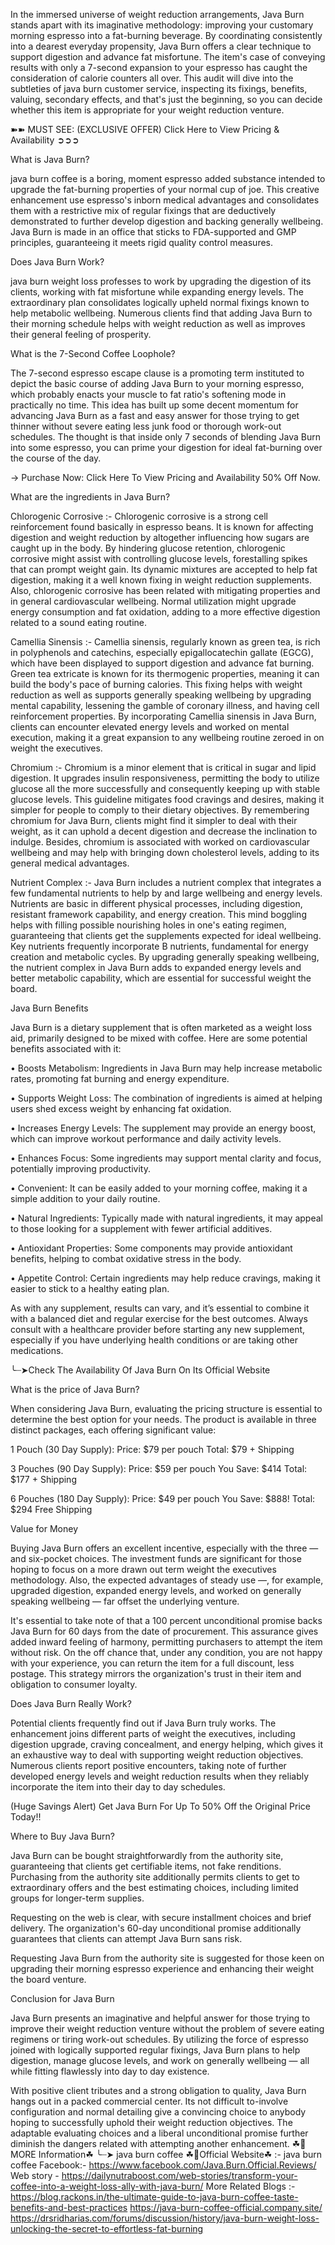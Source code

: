In the immersed universe of weight reduction arrangements, Java Burn stands apart with its imaginative methodology: improving your customary morning espresso into a fat-burning beverage. By coordinating consistently into a dearest everyday propensity, Java Burn offers a clear technique to support digestion and advance fat misfortune. The item's case of conveying results with only a 7-second expansion to your espresso has caught the consideration of calorie counters all over. This audit will dive into the subtleties of java burn customer service, inspecting its fixings, benefits, valuing, secondary effects, and that's just the beginning, so you can decide whether this item is appropriate for your weight reduction venture.

➽➽ MUST SEE: (EXCLUSIVE OFFER) Click Here to View Pricing & Availability ➲➲➲

What is Java Burn?

java burn coffee is a boring, moment espresso added substance intended to upgrade the fat-burning properties of your normal cup of joe. This creative enhancement use espresso's inborn medical advantages and consolidates them with a restrictive mix of regular fixings that are deductively demonstrated to further develop digestion and backing generally wellbeing. Java Burn is made in an office that sticks to FDA-supported and GMP principles, guaranteeing it meets rigid quality control measures.


Does Java Burn Work?

java burn weight loss professes to work by upgrading the digestion of its clients, working with fat misfortune while expanding energy levels. The extraordinary plan consolidates logically upheld normal fixings known to help metabolic wellbeing. Numerous clients find that adding Java Burn to their morning schedule helps with weight reduction as well as improves their general feeling of prosperity.


What is the 7-Second Coffee Loophole?

The 7-second espresso escape clause is a promoting term instituted to depict the basic course of adding Java Burn to your morning espresso, which probably enacts your muscle to fat ratio's softening mode in practically no time. This idea has built up some decent momentum for advancing Java Burn as a fast and easy answer for those trying to get thinner without severe eating less junk food or thorough work-out schedules. The thought is that inside only 7 seconds of blending Java Burn into some espresso, you can prime your digestion for ideal fat-burning over the course of the day.

→ Purchase Now: Click Here To View Pricing and Availability 50% Off Now.

What are the ingredients in Java Burn?

Chlorogenic Corrosive :- Chlorogenic corrosive is a strong cell reinforcement found basically in espresso beans. It is known for affecting digestion and weight reduction by altogether influencing how sugars are caught up in the body. By hindering glucose retention, chlorogenic corrosive might assist with controlling glucose levels, forestalling spikes that can prompt weight gain. Its dynamic mixtures are accepted to help fat digestion, making it a well known fixing in weight reduction supplements. Also, chlorogenic corrosive has been related with mitigating properties and in general cardiovascular wellbeing. Normal utilization might upgrade energy consumption and fat oxidation, adding to a more effective digestion related to a sound eating routine.

Camellia Sinensis :- Camellia sinensis, regularly known as green tea, is rich in polyphenols and catechins, especially epigallocatechin gallate (EGCG), which have been displayed to support digestion and advance fat burning. Green tea extricate is known for its thermogenic properties, meaning it can build the body's pace of burning calories. This fixing helps with weight reduction as well as supports generally speaking wellbeing by upgrading mental capability, lessening the gamble of coronary illness, and having cell reinforcement properties. By incorporating Camellia sinensis in Java Burn, clients can encounter elevated energy levels and worked on mental execution, making it a great expansion to any wellbeing routine zeroed in on weight the executives.

Chromium :- Chromium is a minor element that is critical in sugar and lipid digestion. It upgrades insulin responsiveness, permitting the body to utilize glucose all the more successfully and consequently keeping up with stable glucose levels. This guideline mitigates food cravings and desires, making it simpler for people to comply to their dietary objectives. By remembering chromium for Java Burn, clients might find it simpler to deal with their weight, as it can uphold a decent digestion and decrease the inclination to indulge. Besides, chromium is associated with worked on cardiovascular wellbeing and may help with bringing down cholesterol levels, adding to its general medical advantages.

Nutrient Complex :- Java Burn includes a nutrient complex that integrates a few fundamental nutrients to help by and large wellbeing and energy levels. Nutrients are basic in different physical processes, including digestion, resistant framework capability, and energy creation. This mind boggling helps with filling possible nourishing holes in one's eating regimen, guaranteeing that clients get the supplements expected for ideal wellbeing. Key nutrients frequently incorporate B nutrients, fundamental for energy creation and metabolic cycles. By upgrading generally speaking wellbeing, the nutrient complex in Java Burn adds to expanded energy levels and better metabolic capability, which are essential for successful weight the board.



Java Burn Benefits

Java Burn is a dietary supplement that is often marketed as a weight loss aid, primarily designed to be mixed with coffee. Here are some potential benefits associated with it:

•	Boosts Metabolism: Ingredients in Java Burn may help increase metabolic rates, promoting fat burning and energy expenditure.

•	Supports Weight Loss: The combination of ingredients is aimed at helping users shed excess weight by enhancing fat oxidation.

•	Increases Energy Levels: The supplement may provide an energy boost, which can improve workout performance and daily activity levels.

•	Enhances Focus: Some ingredients may support mental clarity and focus, potentially improving productivity.

•	Convenient: It can be easily added to your morning coffee, making it a simple addition to your daily routine.

•	Natural Ingredients: Typically made with natural ingredients, it may appeal to those looking for a supplement with fewer artificial additives.

•	Antioxidant Properties: Some components may provide antioxidant benefits, helping to combat oxidative stress in the body.

•	Appetite Control: Certain ingredients may help reduce cravings, making it easier to stick to a healthy eating plan.


As with any supplement, results can vary, and it’s essential to combine it with a balanced diet and regular exercise for the best outcomes. Always consult with a healthcare provider before starting any new supplement, especially if you have underlying health conditions or are taking other medications.

╰┈➤Check The Availability Of Java Burn On Its Official Website

What is the price of Java Burn?

When considering Java Burn, evaluating the pricing structure is essential to determine the best option for your needs. The product is available in three distinct packages, each offering significant value:

1 Pouch (30 Day Supply):
Price: $79 per pouch
Total: $79 + Shipping

3 Pouches (90 Day Supply):
Price: $59 per pouch
You Save: $414
Total: $177 + Shipping

6 Pouches (180 Day Supply):
Price: $49 per pouch
You Save: $888!
Total: $294 Free Shipping


Value for Money

Buying Java Burn offers an excellent incentive, especially with the three — and six-pocket choices. The investment funds are significant for those hoping to focus on a more drawn out term weight the executives methodology. Also, the expected advantages of steady use —, for example, upgraded digestion, expanded energy levels, and worked on generally speaking wellbeing — far offset the underlying venture.

It's essential to take note of that a 100 percent unconditional promise backs Java Burn for 60 days from the date of procurement. This assurance gives added inward feeling of harmony, permitting purchasers to attempt the item without risk. On the off chance that, under any condition, you are not happy with your experience, you can return the item for a full discount, less postage. This strategy mirrors the organization's trust in their item and obligation to consumer loyalty.


Does Java Burn Really Work?

Potential clients frequently find out if Java Burn truly works. The enhancement joins different parts of weight the executives, including digestion upgrade, craving concealment, and energy helping, which gives it an exhaustive way to deal with supporting weight reduction objectives. Numerous clients report positive encounters, taking note of further developed energy levels and weight reduction results when they reliably incorporate the item into their day to day schedules.

(Huge Savings Alert) Get Java Burn For Up To 50% Off the Original Price Today!!

Where to Buy Java Burn?

Java Burn can be bought straightforwardly from the authority site, guaranteeing that clients get certifiable items, not fake renditions. Purchasing from the authority site additionally permits clients to get to extraordinary offers and the best estimating choices, including limited groups for longer-term supplies.

Requesting on the web is clear, with secure installment choices and brief delivery. The organization's 60-day unconditional promise additionally guarantees that clients can attempt Java Burn sans risk.

Requesting Java Burn from the authority site is suggested for those keen on upgrading their morning espresso experience and enhancing their weight the board venture.


Conclusion for Java Burn

Java Burn presents an imaginative and helpful answer for those trying to improve their weight reduction venture without the problem of severe eating regimens or tiring work-out schedules. By utilizing the force of espresso joined with logically supported regular fixings, Java Burn plans to help digestion, manage glucose levels, and work on generally wellbeing — all while fitting flawlessly into day to day existence.

With positive client tributes and a strong obligation to quality, Java Burn hangs out in a packed commercial center. Its not difficult to-involve configuration and normal detailing give a convincing choice to anybody hoping to successfully uphold their weight reduction objectives. The adaptable evaluating choices and a liberal unconditional promise further diminish the dangers related with attempting another enhancement.
☘📣MORE Information☘ ╰┈➤ java burn coffee
☘📣Official Website☘ :-  java burn coffee
Facebook:-  https://www.facebook.com/Java.Burn.Official.Reviews/
Web story - https://dailynutraboost.com/web-stories/transform-your-coffee-into-a-weight-loss-ally-with-java-burn/
More Related Blogs :- 
https://blog.rackons.in/the-ultimate-guide-to-java-burn-coffee-taste-benefits-and-best-practices
https://java-burn-coffee-official.company.site/
https://drsridharias.com/forums/discussion/history/java-burn-weight-loss-unlocking-the-secret-to-effortless-fat-burning

